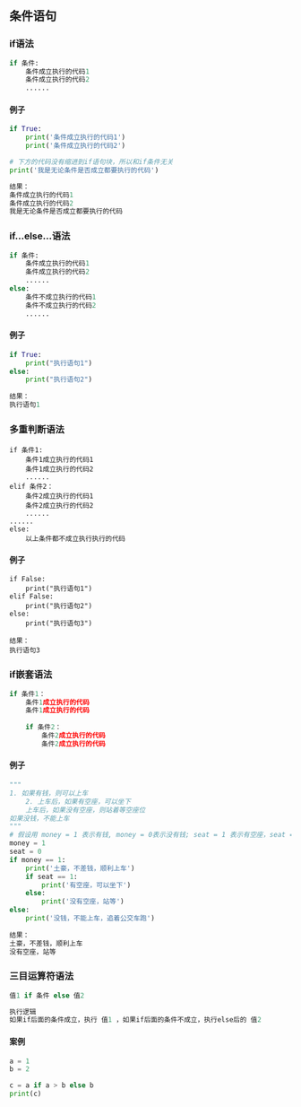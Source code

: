 ## 条件语句

### if语法
```python
if 条件:
    条件成立执行的代码1
    条件成立执行的代码2
    ......
```

#### 例子
```python
if True:
    print('条件成立执行的代码1')
    print('条件成立执行的代码2')

# 下方的代码没有缩进到if语句块，所以和if条件无关
print('我是无论条件是否成立都要执行的代码')

结果：
条件成立执行的代码1
条件成立执行的代码2
我是无论条件是否成立都要执行的代码
```

### if...else...语法
```python
if 条件:
    条件成立执行的代码1
    条件成立执行的代码2
    ......
else:
    条件不成立执行的代码1
    条件不成立执行的代码2
    ......
```

#### 例子
```python
if True:
    print("执行语句1")
else:
    print("执行语句2")
    
结果：
执行语句1
```

### 多重判断语法
```pyton
if 条件1:
    条件1成立执行的代码1
    条件1成立执行的代码2
    ......
elif 条件2：
	条件2成立执行的代码1
    条件2成立执行的代码2
    ......
......
else:
    以上条件都不成立执行执行的代码
```

#### 例子
```pyton
if False:
    print("执行语句1")
elif False:
    print("执行语句2")
else:
    print("执行语句3")
    
结果：
执行语句3
```

### if嵌套语法
```python
if 条件1：
	条件1成立执行的代码
    条件1成立执行的代码
    
    if 条件2：
    	条件2成立执行的代码
        条件2成立执行的代码
```

#### 例子
```python
"""
1. 如果有钱，则可以上车
    2. 上车后，如果有空座，可以坐下
    上车后，如果没有空座，则站着等空座位
如果没钱，不能上车
"""
# 假设用 money = 1 表示有钱, money = 0表示没有钱; seat = 1 表示有空座，seat = 0 表示没有空座
money = 1
seat = 0
if money == 1:
    print('土豪，不差钱，顺利上车')
    if seat == 1:
        print('有空座，可以坐下')
    else:
        print('没有空座，站等')
else:
    print('没钱，不能上车，追着公交车跑')
    
结果：
土豪，不差钱，顺利上车
没有空座，站等
```

### 三目运算符语法
```python
值1 if 条件 else 值2

执行逻辑
如果if后面的条件成立，执行 值1 ，如果if后面的条件不成立，执行else后的 值2
```

#### 案例
```python
a = 1
b = 2

c = a if a > b else b
print(c)
```